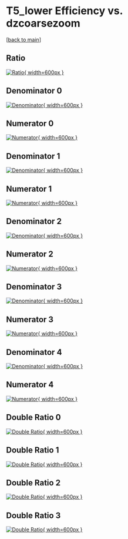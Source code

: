 # T5_lower Efficiency vs. dzcoarsezoom

[[back to main](./)]



## Ratio

[![Ratio](../mtv/var/T5_lower_vtr_13_1_eff_dzcoarsezoom.png){ width=600px }](../mtv/var/T5_lower_vtr_13_1_eff_dzcoarsezoom.pdf)

## Denominator 0

[![Denominator](../mtv/den/T5_lower_vtr_13_1_eff_dzcoarsezoom_den0.png){ width=600px }](../mtv/den/T5_lower_vtr_13_1_eff_dzcoarsezoom_den0.pdf)

## Numerator 0

[![Numerator](../mtv/num/T5_lower_vtr_13_1_eff_dzcoarsezoom_num0.png){ width=600px }](../mtv/num/T5_lower_vtr_13_1_eff_dzcoarsezoom_num0.pdf)

## Denominator 1

[![Denominator](../mtv/den/T5_lower_vtr_13_1_eff_dzcoarsezoom_den1.png){ width=600px }](../mtv/den/T5_lower_vtr_13_1_eff_dzcoarsezoom_den1.pdf)

## Numerator 1

[![Numerator](../mtv/num/T5_lower_vtr_13_1_eff_dzcoarsezoom_num1.png){ width=600px }](../mtv/num/T5_lower_vtr_13_1_eff_dzcoarsezoom_num1.pdf)

## Denominator 2

[![Denominator](../mtv/den/T5_lower_vtr_13_1_eff_dzcoarsezoom_den2.png){ width=600px }](../mtv/den/T5_lower_vtr_13_1_eff_dzcoarsezoom_den2.pdf)

## Numerator 2

[![Numerator](../mtv/num/T5_lower_vtr_13_1_eff_dzcoarsezoom_num2.png){ width=600px }](../mtv/num/T5_lower_vtr_13_1_eff_dzcoarsezoom_num2.pdf)

## Denominator 3

[![Denominator](../mtv/den/T5_lower_vtr_13_1_eff_dzcoarsezoom_den3.png){ width=600px }](../mtv/den/T5_lower_vtr_13_1_eff_dzcoarsezoom_den3.pdf)

## Numerator 3

[![Numerator](../mtv/num/T5_lower_vtr_13_1_eff_dzcoarsezoom_num3.png){ width=600px }](../mtv/num/T5_lower_vtr_13_1_eff_dzcoarsezoom_num3.pdf)

## Denominator 4

[![Denominator](../mtv/den/T5_lower_vtr_13_1_eff_dzcoarsezoom_den4.png){ width=600px }](../mtv/den/T5_lower_vtr_13_1_eff_dzcoarsezoom_den4.pdf)

## Numerator 4

[![Numerator](../mtv/num/T5_lower_vtr_13_1_eff_dzcoarsezoom_num4.png){ width=600px }](../mtv/num/T5_lower_vtr_13_1_eff_dzcoarsezoom_num4.pdf)

## Double Ratio 0

[![Double Ratio](../mtv/ratio/T5_lower_vtr_13_1_eff_dzcoarsezoom_ratio0.png){ width=600px }](../mtv/ratio/T5_lower_vtr_13_1_eff_dzcoarsezoom_ratio0.pdf)

## Double Ratio 1

[![Double Ratio](../mtv/ratio/T5_lower_vtr_13_1_eff_dzcoarsezoom_ratio1.png){ width=600px }](../mtv/ratio/T5_lower_vtr_13_1_eff_dzcoarsezoom_ratio1.pdf)

## Double Ratio 2

[![Double Ratio](../mtv/ratio/T5_lower_vtr_13_1_eff_dzcoarsezoom_ratio2.png){ width=600px }](../mtv/ratio/T5_lower_vtr_13_1_eff_dzcoarsezoom_ratio2.pdf)

## Double Ratio 3

[![Double Ratio](../mtv/ratio/T5_lower_vtr_13_1_eff_dzcoarsezoom_ratio3.png){ width=600px }](../mtv/ratio/T5_lower_vtr_13_1_eff_dzcoarsezoom_ratio3.pdf)

